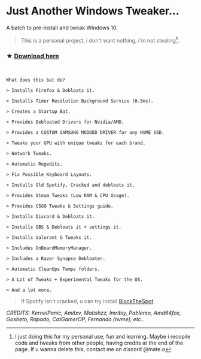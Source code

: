 # Just Another Windows Tweaker...

A batch to pre-install and tweak Windows 10.

> This is a personal project, i don't want nothing, i'm not stealing[^2].
[^2]: I just doing this for my personal use, fun and learning. Maybe i recopile code and tweaks from other people, having credits at the end of the page. If u wanna delete this, contact me on discord @mate.o

### ★ [Download here](https://github.com/gzmatte/JAWT/releases/download/1/JAWT.bat)


</br> 

```
What does this bat do?

> Installs Firefox & Debloats it.

> Installs Timer Resolution Background Service (0.5ms).

> Creates a Startup Bat.

> Provides Debloated Drivers for Nvidia/AMD.

> Provides a CUSTOM SAMSUNG MODDED DRIVER for any NVME SSD.

> Tweaks your GPU with unique tweaks for each brand.

> Network Tweaks.

> Automatic Regedits.

> Fix Possible Keyboard Layouts.

> Installs Old Spotify, Cracked and debloats it.

> Provides Steam Tweaks (Low RAM & CPU Usage).

> Provides CSGO Tweaks & Settings guide.

> Installs Discord & Debloats it.

> Installs OBS & Debloats it + settings it.

> Installs Valorant & Tweaks it.

> Includes OnBoardMemoryManager.

> Includes a Razer Synapse Debloater.

> Automatic CleanUps Temps folders.

> A Lot of Tweaks + Experimental Tweaks for the OS.

> And a lot more.

```
> If Spotify isn't cracked, u can try install [BlockTheSpot](https://github.com/mrpond/BlockTheSpot).

_CREDITS: KernelPanic, Amitxv, Matishzz, Imribiy, Pablerso, Amd64fox, Gosheto, Rapado, CatGamerOP, Fernando (nvme), etc.._ 
